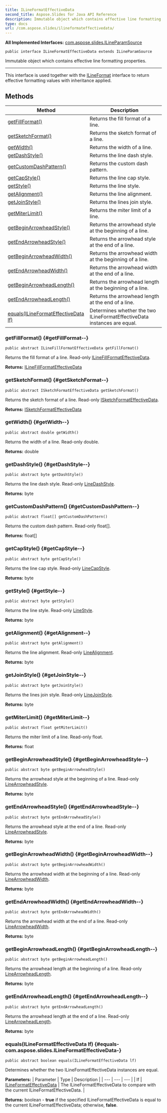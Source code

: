 ```yaml
---
title: ILineFormatEffectiveData
second_title: Aspose.Slides for Java API Reference
description: Immutable object which contains effective line formatting properties.
type: docs
url: /com.aspose.slides/ilineformateffectivedata/
---
```

**All Implemented Interfaces:**
[com.aspose.slides.ILineParamSource](../../com.aspose.slides/ilineparamsource)
```
public interface ILineFormatEffectiveData extends ILineParamSource
```

Immutable object which contains effective line formatting properties.

--------------------

This interface is used together with the [ILineFormat](../../com.aspose.slides/ilineformat) interface to return effective formatting values with inheritance applied.
## Methods

| Method | Description |
| --- | --- |
| [getFillFormat()](#getFillFormat--) | Returns the fill format of a line. |
| [getSketchFormat()](#getSketchFormat--) | Returns the sketch format of a line. |
| [getWidth()](#getWidth--) | Returns the width of a line. |
| [getDashStyle()](#getDashStyle--) | Returns the line dash style. |
| [getCustomDashPattern()](#getCustomDashPattern--) | Returns the custom dash pattern. |
| [getCapStyle()](#getCapStyle--) | Returns the line cap style. |
| [getStyle()](#getStyle--) | Returns the line style. |
| [getAlignment()](#getAlignment--) | Returns the line alignment. |
| [getJoinStyle()](#getJoinStyle--) | Returns the lines join style. |
| [getMiterLimit()](#getMiterLimit--) | Returns the miter limit of a line. |
| [getBeginArrowheadStyle()](#getBeginArrowheadStyle--) | Returns the arrowhead style at the beginning of a line. |
| [getEndArrowheadStyle()](#getEndArrowheadStyle--) | Returns the arrowhead style at the end of a line. |
| [getBeginArrowheadWidth()](#getBeginArrowheadWidth--) | Returns the arrowhead width at the beginning of a line. |
| [getEndArrowheadWidth()](#getEndArrowheadWidth--) | Returns the arrowhead width at the end of a line. |
| [getBeginArrowheadLength()](#getBeginArrowheadLength--) | Returns the arrowhead length at the beginning of a line. |
| [getEndArrowheadLength()](#getEndArrowheadLength--) | Returns the arrowhead length at the end of a line. |
| [equals(ILineFormatEffectiveData lf)](#equals-com.aspose.slides.ILineFormatEffectiveData-) | Determines whether the two ILineFormatEffectiveData instances are equal. |
### getFillFormat() {#getFillFormat--}
```
public abstract ILineFillFormatEffectiveData getFillFormat()
```


Returns the fill format of a line. Read-only [ILineFillFormatEffectiveData](../../com.aspose.slides/ilinefillformateffectivedata).

**Returns:**
[ILineFillFormatEffectiveData](../../com.aspose.slides/ilinefillformateffectivedata)
### getSketchFormat() {#getSketchFormat--}
```
public abstract ISketchFormatEffectiveData getSketchFormat()
```


Returns the sketch format of a line. Read-only [ISketchFormatEffectiveData](../../com.aspose.slides/isketchformateffectivedata).

**Returns:**
[ISketchFormatEffectiveData](../../com.aspose.slides/isketchformateffectivedata)
### getWidth() {#getWidth--}
```
public abstract double getWidth()
```


Returns the width of a line. Read-only double.

**Returns:**
double
### getDashStyle() {#getDashStyle--}
```
public abstract byte getDashStyle()
```


Returns the line dash style. Read-only [LineDashStyle](../../com.aspose.slides/linedashstyle).

**Returns:**
byte
### getCustomDashPattern() {#getCustomDashPattern--}
```
public abstract float[] getCustomDashPattern()
```


Returns the custom dash pattern. Read-only float[].

**Returns:**
float[]
### getCapStyle() {#getCapStyle--}
```
public abstract byte getCapStyle()
```


Returns the line cap style. Read-only [LineCapStyle](../../com.aspose.slides/linecapstyle).

**Returns:**
byte
### getStyle() {#getStyle--}
```
public abstract byte getStyle()
```


Returns the line style. Read-only [LineStyle](../../com.aspose.slides/linestyle).

**Returns:**
byte
### getAlignment() {#getAlignment--}
```
public abstract byte getAlignment()
```


Returns the line alignment. Read-only [LineAlignment](../../com.aspose.slides/linealignment).

**Returns:**
byte
### getJoinStyle() {#getJoinStyle--}
```
public abstract byte getJoinStyle()
```


Returns the lines join style. Read-only [LineJoinStyle](../../com.aspose.slides/linejoinstyle).

**Returns:**
byte
### getMiterLimit() {#getMiterLimit--}
```
public abstract float getMiterLimit()
```


Returns the miter limit of a line. Read-only float.

**Returns:**
float
### getBeginArrowheadStyle() {#getBeginArrowheadStyle--}
```
public abstract byte getBeginArrowheadStyle()
```


Returns the arrowhead style at the beginning of a line. Read-only [LineArrowheadStyle](../../com.aspose.slides/linearrowheadstyle).

**Returns:**
byte
### getEndArrowheadStyle() {#getEndArrowheadStyle--}
```
public abstract byte getEndArrowheadStyle()
```


Returns the arrowhead style at the end of a line. Read-only [LineArrowheadStyle](../../com.aspose.slides/linearrowheadstyle).

**Returns:**
byte
### getBeginArrowheadWidth() {#getBeginArrowheadWidth--}
```
public abstract byte getBeginArrowheadWidth()
```


Returns the arrowhead width at the beginning of a line. Read-only [LineArrowheadWidth](../../com.aspose.slides/linearrowheadwidth).

**Returns:**
byte
### getEndArrowheadWidth() {#getEndArrowheadWidth--}
```
public abstract byte getEndArrowheadWidth()
```


Returns the arrowhead width at the end of a line. Read-only [LineArrowheadWidth](../../com.aspose.slides/linearrowheadwidth).

**Returns:**
byte
### getBeginArrowheadLength() {#getBeginArrowheadLength--}
```
public abstract byte getBeginArrowheadLength()
```


Returns the arrowhead length at the beginning of a line. Read-only [LineArrowheadLength](../../com.aspose.slides/linearrowheadlength).

**Returns:**
byte
### getEndArrowheadLength() {#getEndArrowheadLength--}
```
public abstract byte getEndArrowheadLength()
```


Returns the arrowhead length at the end of a line. Read-only [LineArrowheadLength](../../com.aspose.slides/linearrowheadlength).

**Returns:**
byte
### equals(ILineFormatEffectiveData lf) {#equals-com.aspose.slides.ILineFormatEffectiveData-}
```
public abstract boolean equals(ILineFormatEffectiveData lf)
```


Determines whether the two ILineFormatEffectiveData instances are equal.

**Parameters:**
| Parameter | Type | Description |
| --- | --- | --- |
| lf | [ILineFormatEffectiveData](../../com.aspose.slides/ilineformateffectivedata) | The ILineFormatEffectiveData to compare with the current ILineFormatEffectiveData. |

**Returns:**
boolean - **true** if the specified ILineFormatEffectiveData is equal to the current ILineFormatEffectiveData; otherwise, **false**.
